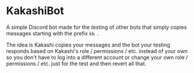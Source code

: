 # KakashiBot

A simple Discord bot made for the testing of other bots that simply copies messages starting with the prefix `kb `.

The idea is Kakashi copies your messages and the bot your testing responds based on Kakashi's role / permissions / etc. instead of your own so you don't have to log into a different account or change your own role / permissions / etc. just for the test and then revert all that.
